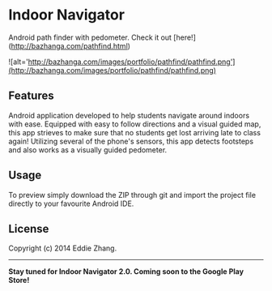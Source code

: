 Indoor Navigator
===========

Android path finder with pedometer. Check it out [here!] (http://bazhanga.com/pathfind.html)

![alt='http://bazhanga.com/images/portfolio/pathfind/pathfind.png'](http://bazhanga.com/images/portfolio/pathfind/pathfind.png)

Features
------------

Android application developed to help students navigate around indoors with ease. Equipped with easy to follow directions
and a visual guided map, this app strieves to make sure that no students get lost arriving late to class again! Utilizing several 
of the phone's sensors, this app detects footsteps and also works as a visually guided pedometer. 

Usage
------------

To preview simply download the ZIP through git and import the project file directly to your favourite Android IDE. 

License
-------------
Copyright (c) 2014 Eddie Zhang.

_________________________

**Stay tuned for Indoor Navigator 2.0. Coming soon to the Google Play Store!**
